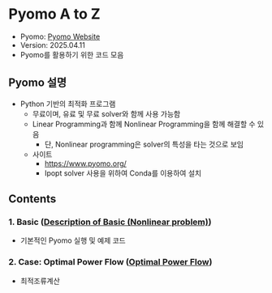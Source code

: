 # Pyomo A to Z 

- Pyomo: [Pyomo Website](https://www.pyomo.org/)
- Version: 2025.04.11
- Pyomo를 활용하기 위한 코드 모음

## Pyomo 설명 

- Python 기반의 최적화 프로그램
  - 무료이며, 유료 및 무료 solver와 함께 사용 가능함
  - Linear Programming과 함께 Nonlinear Programming을 함께 해결할 수 있음
    - 단, Nonlinear programming은 solver의 특성을 타는 것으로 보임
  - 사이트
    - https://www.pyomo.org/
    - Ipopt solver 사용을 위하여 Conda를 이용하여 설치


## Contents
### 1. Basic ([Description of Basic (Nonlinear problem)](./Basic/Nonliear_problem/Readme_test_nonlinear.md))
- 기본적인 Pyomo 실행 및 예제 코드

### 2. Case: Optimal Power Flow ([Optimal Power Flow](./Optimal_Power_Flow/Readme_optimal_power_flow.md))
- 최적조류계산
